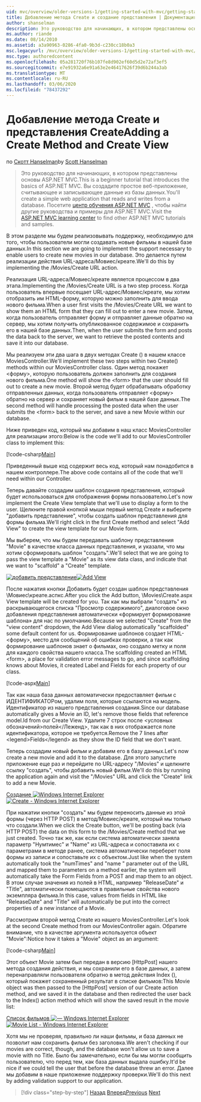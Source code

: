 ```yaml
---
uid: mvc/overview/older-versions-1/getting-started-with-mvc/getting-started-with-mvc-part6
title: Добавление метода Create и создание представления | Документация Майкрософт
author: shanselman
description: Это руководство для начинающих, в котором представлены основы ASP.NET MVC. Создание простого веб-приложения, считывающего и записывающего данные из базы данных.
ms.author: riande
ms.date: 08/14/2010
ms.assetid: a3a90963-0286-4fa0-9b3d-c230cc18b0a3
msc.legacyurl: /mvc/overview/older-versions-1/getting-started-with-mvc/getting-started-with-mvc-part6
msc.type: authoredcontent
ms.openlocfilehash: 05a281720f76b107fe8d902ef60d5d2e72af3ef5
ms.sourcegitcommit: e7e91932a6e91a63e2e46417626f39d6b244a3ab
ms.translationtype: MT
ms.contentlocale: ru-RU
ms.lasthandoff: 03/06/2020
ms.locfileid: "78437292"
---
```

# <a name="adding-a-create-method-and-create-view"></a><span data-ttu-id="2d962-104">Добавление метода Create и представления Create</span><span class="sxs-lookup"><span data-stu-id="2d962-104">Adding a Create Method and Create View</span></span>

<span data-ttu-id="2d962-105">по [Скотт Hanselman](https://github.com/shanselman)</span><span class="sxs-lookup"><span data-stu-id="2d962-105">by [Scott Hanselman](https://github.com/shanselman)</span></span>

> <span data-ttu-id="2d962-106">Это руководство для начинающих, в котором представлены основы ASP.NET MVC.</span><span class="sxs-lookup"><span data-stu-id="2d962-106">This is a beginner tutorial that introduces the basics of ASP.NET MVC.</span></span> <span data-ttu-id="2d962-107">Вы создадите простое веб-приложение, считывающее и записывающее данные из базы данных.</span><span class="sxs-lookup"><span data-stu-id="2d962-107">You'll create a simple web application that reads and writes from a database.</span></span> <span data-ttu-id="2d962-108">Посетите [центр обучения ASP.NET MVC](../../../index.md) , чтобы найти другие руководства и примеры для ASP.NET MVC.</span><span class="sxs-lookup"><span data-stu-id="2d962-108">Visit the [ASP.NET MVC learning center](../../../index.md) to find other ASP.NET MVC tutorials and samples.</span></span>

<span data-ttu-id="2d962-109">В этом разделе мы будем реализовывать поддержку, необходимую для того, чтобы пользователи могли создавать новые фильмы в нашей базе данных.</span><span class="sxs-lookup"><span data-stu-id="2d962-109">In this section we are going to implement the support necessary to enable users to create new movies in our database.</span></span> <span data-ttu-id="2d962-110">Это делается путем реализации действия URL-адреса/Мовиес/креате.</span><span class="sxs-lookup"><span data-stu-id="2d962-110">We'll do this by implementing the /Movies/Create URL action.</span></span>

<span data-ttu-id="2d962-111">Реализация URL-адреса/Мовиес/креате является процессом в два этапа.</span><span class="sxs-lookup"><span data-stu-id="2d962-111">Implementing the /Movies/Create URL is a two step process.</span></span> <span data-ttu-id="2d962-112">Когда пользователь впервые посещает URL-адрес/Мовиес/креате, мы хотим отобразить им HTML-форму, которую можно заполнить для ввода нового фильма.</span><span class="sxs-lookup"><span data-stu-id="2d962-112">When a user first visits the /Movies/Create URL we want to show them an HTML form that they can fill out to enter a new movie.</span></span> <span data-ttu-id="2d962-113">Затем, когда пользователь отправляет форму и отправляет данные обратно на сервер, мы хотим получить опубликованное содержимое и сохранить его в нашей базе данных.</span><span class="sxs-lookup"><span data-stu-id="2d962-113">Then, when the user submits the form and posts the data back to the server, we want to retrieve the posted contents and save it into our database.</span></span>

<span data-ttu-id="2d962-114">Мы реализуем эти два шага в двух методах Create () в нашем классе MoviesController.</span><span class="sxs-lookup"><span data-stu-id="2d962-114">We'll implement these two steps within two Create() methods within our MoviesController class.</span></span> <span data-ttu-id="2d962-115">Один метод покажет &lt;форму&gt;, которую пользователь должен заполнить для создания нового фильма.</span><span class="sxs-lookup"><span data-stu-id="2d962-115">One method will show the &lt;form&gt; that the user should fill out to create a new movie.</span></span> <span data-ttu-id="2d962-116">Второй метод будет обрабатывать обработку отправленных данных, когда пользователь отправляет &lt;форму&gt; обратно на сервер и сохраняет новый фильм в нашей базе данных.</span><span class="sxs-lookup"><span data-stu-id="2d962-116">The second method will handle processing the posted data when the user submits the &lt;form&gt; back to the server, and save a new Movie within our database.</span></span>

<span data-ttu-id="2d962-117">Ниже приведен код, который мы добавим в наш класс MoviesController для реализации этого:</span><span class="sxs-lookup"><span data-stu-id="2d962-117">Below is the code we'll add to our MoviesController class to implement this:</span></span>

[!code-csharp[Main](getting-started-with-mvc-part6/samples/sample1.cs)]

<span data-ttu-id="2d962-118">Приведенный выше код содержит весь код, который нам понадобится в нашем контроллере.</span><span class="sxs-lookup"><span data-stu-id="2d962-118">The above code contains all of the code that we'll need within our Controller.</span></span>

<span data-ttu-id="2d962-119">Теперь давайте создадим шаблон создания представления, который будет использоваться для отображения формы пользователю.</span><span class="sxs-lookup"><span data-stu-id="2d962-119">Let's now implement the Create View template that we'll use to display a form to the user.</span></span> <span data-ttu-id="2d962-120">Щелкните правой кнопкой мыши первый метод Create и выберите "добавить представление", чтобы создать шаблон представления для формы фильма.</span><span class="sxs-lookup"><span data-stu-id="2d962-120">We'll right click in the first Create method and select "Add View" to create the view template for our Movie form.</span></span>

<span data-ttu-id="2d962-121">Мы выберем, что мы будем передавать шаблону представления "Movie" в качестве класса данных представления, и указали, что мы хотим сформировать шаблон "создать".</span><span class="sxs-lookup"><span data-stu-id="2d962-121">We'll select that we are going to pass the view template a "Movie" as its view data class, and indicate that we want to "scaffold" a "Create" template.</span></span>

<span data-ttu-id="2d962-122">[![добавить представление](getting-started-with-mvc-part6/_static/image2.png)](getting-started-with-mvc-part6/_static/image1.png)</span><span class="sxs-lookup"><span data-stu-id="2d962-122">[![Add View](getting-started-with-mvc-part6/_static/image2.png)](getting-started-with-mvc-part6/_static/image1.png)</span></span>

<span data-ttu-id="2d962-123">После нажатия кнопки Добавить будет создан шаблон представления \Мовиес\креате.аспкс.</span><span class="sxs-lookup"><span data-stu-id="2d962-123">After you click the Add button, \Movies\Create.aspx View template will be created for you.</span></span> <span data-ttu-id="2d962-124">Так как мы выбрали "создать" из раскрывающегося списка "Просмотр содержимого", диалоговое окно добавления представления автоматически «формирует формирование шаблона» для нас по умолчанию.</span><span class="sxs-lookup"><span data-stu-id="2d962-124">Because we selected "Create" from the "view content" dropdown, the Add View dialog automatically "scaffolded" some default content for us.</span></span> <span data-ttu-id="2d962-125">Формирование шаблонов создает HTML-&lt;форму&gt;, место для сообщений об ошибках проверки, а так как формирование шаблонов знает о фильмах, оно создало метку и поля для каждого свойства нашего класса.</span><span class="sxs-lookup"><span data-stu-id="2d962-125">The scaffolding created an HTML &lt;form&gt;, a place for validation error messages to go, and since scaffolding knows about Movies, it created Label and Fields for each property of our class.</span></span>

[!code-aspx[Main](getting-started-with-mvc-part6/samples/sample2.aspx)]

<span data-ttu-id="2d962-126">Так как наша база данных автоматически предоставляет фильм с ИДЕНТИФИКАТОРом, удалим поля, которые ссылаются на модель. Идентификатор из нашего представления создания.</span><span class="sxs-lookup"><span data-stu-id="2d962-126">Since our database automatically gives a Movie an ID, let's remove those fields that reference model.Id from our Create View.</span></span> <span data-ttu-id="2d962-127">Удалите 7 строк после &lt;условных обозначений&gt;полей&lt;/Леженд&gt;, так как в них отображается поле идентификатора, которое не требуется.</span><span class="sxs-lookup"><span data-stu-id="2d962-127">Remove the 7 lines after &lt;legend&gt;Fields&lt;/legend&gt; as they show the ID field that we don't want.</span></span>

<span data-ttu-id="2d962-128">Теперь создадим новый фильм и добавим его в базу данных.</span><span class="sxs-lookup"><span data-stu-id="2d962-128">Let's now create a new movie and add it to the database.</span></span> <span data-ttu-id="2d962-129">Для этого запустите приложение еще раз и перейдите по URL-адресу "/Movies" и щелкните ссылку "создать", чтобы добавить новый фильм.</span><span class="sxs-lookup"><span data-stu-id="2d962-129">We'll do this by running the application again and visit the "/Movies" URL and click the "Create" link to add a new Movie.</span></span>

<span data-ttu-id="2d962-130">[Создание ![Windows Internet Explorer](getting-started-with-mvc-part6/_static/image4.png)](getting-started-with-mvc-part6/_static/image3.png)</span><span class="sxs-lookup"><span data-stu-id="2d962-130">[![Create - Windows Internet Explorer](getting-started-with-mvc-part6/_static/image4.png)](getting-started-with-mvc-part6/_static/image3.png)</span></span>

<span data-ttu-id="2d962-131">При нажатии кнопки "создать" мы будем переносить данные из этой формы (через HTTP POST) в метод/Мовиес/креате, который мы только что создали.</span><span class="sxs-lookup"><span data-stu-id="2d962-131">When we click the Create button, we'll be posting back (via HTTP POST) the data on this form to the /Movies/Create method that we just created.</span></span> <span data-ttu-id="2d962-132">Точно так же, как если система автоматически заняла параметр "Нумтимес" и "Name" из URL-адреса и сопоставила их с параметрами в методе ранее, система автоматически переберет поля формы из записи и сопоставьте их с объектом.</span><span class="sxs-lookup"><span data-stu-id="2d962-132">Just like when the system automatically took the "numTimes" and "name " parameter out of the URL and mapped them to parameters on a method earlier, the system will automatically take the Form Fields from a POST and map them to an object.</span></span> <span data-ttu-id="2d962-133">В этом случае значения из полей в HTML, например "ReleaseDate" и "Title", автоматически помещаются в правильные свойства нового экземпляра фильма.</span><span class="sxs-lookup"><span data-stu-id="2d962-133">In this case, values from fields in HTML like "ReleaseDate" and "Title" will automatically be put into the correct properties of a new instance of a Movie.</span></span>

<span data-ttu-id="2d962-134">Рассмотрим второй метод Create из нашего MoviesController.</span><span class="sxs-lookup"><span data-stu-id="2d962-134">Let's look at the second Create method from our MoviesController again.</span></span> <span data-ttu-id="2d962-135">Обратите внимание, что в качестве аргумента используется объект "Movie":</span><span class="sxs-lookup"><span data-stu-id="2d962-135">Notice how it takes a "Movie" object as an argument:</span></span>

[!code-csharp[Main](getting-started-with-mvc-part6/samples/sample3.cs)]

<span data-ttu-id="2d962-136">Этот объект Movie затем был передан в версию [HttpPost] нашего метода создания действия, и мы сохранили его в базе данных, а затем перенаправляли пользователя обратно в метод действия Index (), который покажет сохраненный результат в списке фильмов:</span><span class="sxs-lookup"><span data-stu-id="2d962-136">This Movie object was then passed to the [HttpPost] version of our Create action method, and we saved it in the database and then redirected the user back to the Index() action method which will show the saved result in the movie list:</span></span>

<span data-ttu-id="2d962-137">[Список фильмов ![— Windows Internet Explorer](getting-started-with-mvc-part6/_static/image6.png)](getting-started-with-mvc-part6/_static/image5.png)</span><span class="sxs-lookup"><span data-stu-id="2d962-137">[![Movie List - Windows Internet Explorer](getting-started-with-mvc-part6/_static/image6.png)](getting-started-with-mvc-part6/_static/image5.png)</span></span>

<span data-ttu-id="2d962-138">Хотя мы не проверяя, правильно ли наши фильмы, и база данных не позволит нам сохранить фильм без заголовка.</span><span class="sxs-lookup"><span data-stu-id="2d962-138">We aren't checking if our movies are correct, though, and the database won't allow us to save a movie with no Title.</span></span> <span data-ttu-id="2d962-139">Было бы замечательно, если бы мы могли сообщить пользователю, что перед тем, как база данных выдала ошибку.</span><span class="sxs-lookup"><span data-stu-id="2d962-139">It'd be nice if we could tell the user that before the database threw an error.</span></span> <span data-ttu-id="2d962-140">Далее мы добавим в наше приложение поддержку проверки.</span><span class="sxs-lookup"><span data-stu-id="2d962-140">We'll do this next by adding validation support to our application.</span></span>

> [!div class="step-by-step"]
> <span data-ttu-id="2d962-141">[Назад](getting-started-with-mvc-part5.md)
> [Вперед](getting-started-with-mvc-part7.md)</span><span class="sxs-lookup"><span data-stu-id="2d962-141">[Previous](getting-started-with-mvc-part5.md)
[Next](getting-started-with-mvc-part7.md)</span></span>
